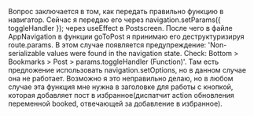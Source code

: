 Вопрос заключается в том, как передать правильно функцию в навигатор. Сейчас я передаю его через navigation.setParams({ toggleHandler }); через useEffect в Postscreen. После чего в файле AppNavigation в функции goToPost я принимаю его деструктуризируя route.params.
В этом случае появляется предупреждение: 'Non-serializable values were found in the navigation state. Check: Bottom > Bookmarks > Post > params.toggleHandler (Function)'. Там есть предложение использовать navigation.setOptions, но в данном случае она не работает. Возможно я это неправильно делаю, но в любом случае эта функция мне нужна в заголовке для работы с кнопкой, которая добавляет пост в избранное(диспатчит action обновления переменной booked, отвечающей за добавление в избранное).
